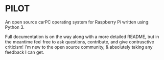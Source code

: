 # PILOT
An open source carPC operating system for Raspberry Pi written using Python 3.

Full documentation is on the way along with a more detailed README, but in the 
meantime feel free to ask questions, contribute, and give contrusctive criticism! 
I'm new to the open source community, & absolutely taking any feedback I can get. 


